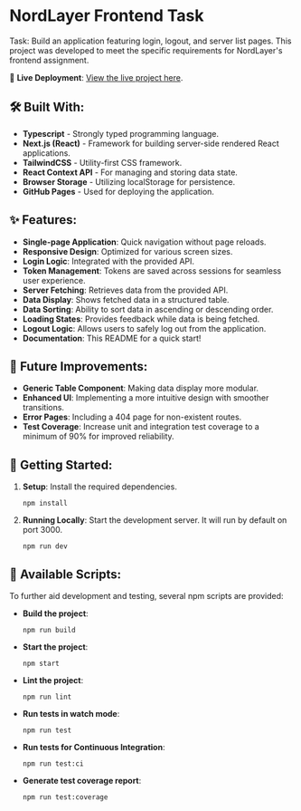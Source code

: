 # NordLayer Frontend Task

Task: Build an application featuring login, logout, and server list pages. This project was developed to meet the specific requirements for NordLayer's frontend assignment.

🔗 **Live Deployment**: [View the live project here](https://grindan.github.io/nord-security-homework).

## 🛠️ Built With:

- **Typescript** - Strongly typed programming language.
- **Next.js (React)** - Framework for building server-side rendered React applications.
- **TailwindCSS** - Utility-first CSS framework.
- **React Context API** - For managing and storing data state.
- **Browser Storage** - Utilizing localStorage for persistence.
- **GitHub Pages** - Used for deploying the application.

## ✨ Features:

- **Single-page Application**: Quick navigation without page reloads.
- **Responsive Design**: Optimized for various screen sizes.
- **Login Logic**: Integrated with the provided API.
- **Token Management**: Tokens are saved across sessions for seamless user experience.
- **Server Fetching**: Retrieves data from the provided API.
- **Data Display**: Shows fetched data in a structured table.
- **Data Sorting**: Ability to sort data in ascending or descending order.
- **Loading States**: Provides feedback while data is being fetched.
- **Logout Logic**: Allows users to safely log out from the application.
- **Documentation**: This README for a quick start!

## 🚀 Future Improvements:

- **Generic Table Component**: Making data display more modular.
- **Enhanced UI**: Implementing a more intuitive design with smoother transitions.
- **Error Pages**: Including a 404 page for non-existent routes.
- **Test Coverage**: Increase unit and integration test coverage to a minimum of 90% for improved reliability.

## 🚀 Getting Started:

1. **Setup**: Install the required dependencies.

   ```
   npm install
   ```

2. **Running Locally**: Start the development server. It will run by default on port 3000.
   ```
   npm run dev
   ```

## 📜 Available Scripts:

To further aid development and testing, several npm scripts are provided:

- **Build the project**:

  ```
  npm run build
  ```

- **Start the project**:

  ```
  npm start
  ```

- **Lint the project**:

  ```
  npm run lint
  ```

- **Run tests in watch mode**:

  ```
  npm run test
  ```

- **Run tests for Continuous Integration**:

  ```
  npm run test:ci
  ```

- **Generate test coverage report**:
  ```
  npm run test:coverage
  ```
